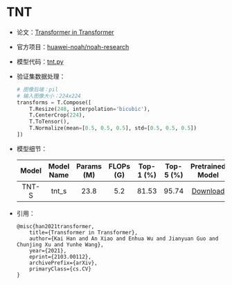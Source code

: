 # TNT
* 论文：[Transformer in Transformer](https://arxiv.org/abs/2103.00112)
* 官方项目：[huawei-noah/noah-research](https://github.com/huawei-noah/noah-research/tree/master/TNT)
* 模型代码：[tnt.py](../../../ppim/models/tnt.py)
* 验证集数据处理：

    ```python
    # 图像后端：pil
    # 输入图像大小：224x224
    transforms = T.Compose([
        T.Resize(248, interpolation='bicubic'),
        T.CenterCrop(224),
        T.ToTensor(),
        T.Normalize(mean=[0.5, 0.5, 0.5], std=[0.5, 0.5, 0.5])
    ])
    ```

* 模型细节：

    |         Model         |       Model Name      | Params (M) | FLOPs (G) | Top-1 (%) | Top-5 (%) |   Pretrained Model    |
    |:---------------------:|:---------------------:|:----------:|:---------:|:---------:|:---------:|:---------------------:|
    |        TNT-S          |        tnt_s          | 23.8       | 5.2       | 81.53     |   95.74   | [Download][tnt_s]     |


[tnt_s]:https://bj.bcebos.com/v1/ai-studio-online/e8777c29886a47e896f23a26d84917ee51efd05d341a403baed9107160857636?responseContentDisposition=attachment%3B%20filename%3Dtnt_s.pdparams


* 引用：

    ```
    @misc{han2021transformer,
        title={Transformer in Transformer}, 
        author={Kai Han and An Xiao and Enhua Wu and Jianyuan Guo and Chunjing Xu and Yunhe Wang},
        year={2021},
        eprint={2103.00112},
        archivePrefix={arXiv},
        primaryClass={cs.CV}
    }
    ```

